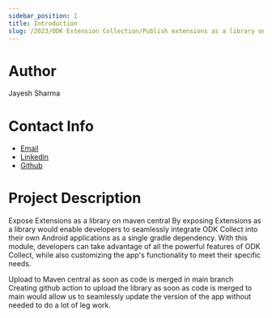 ```yaml
---
sidebar_position: 1
title: Introduction
slug: /2023/ODK Extension Collection/Publish extensions as a library on maven central
---
```



# Author
Jayesh Sharma

# Contact Info
- [Email](mailto:jsharma7869@gmail.com)
- [Linkedin](https://www.linkedin.com/in/jayesh-sharma-333206193/)
- [Github](https://github.com/jayesh212)

# Project Description
Expose Extensions as a library on maven central
By exposing Extensions as a library would enable developers to seamlessly integrate ODK Collect into their own Android applications as a single gradle dependency. With this module, developers can take advantage of all the powerful features of ODK Collect, while also customizing the app's functionality to meet their specific needs.

Upload to Maven central as soon as code is merged in main branch
Creating github action to upload the library as soon as code is merged to main would allow us to seamlessly update the version of the app without needed to do a lot of leg work.

